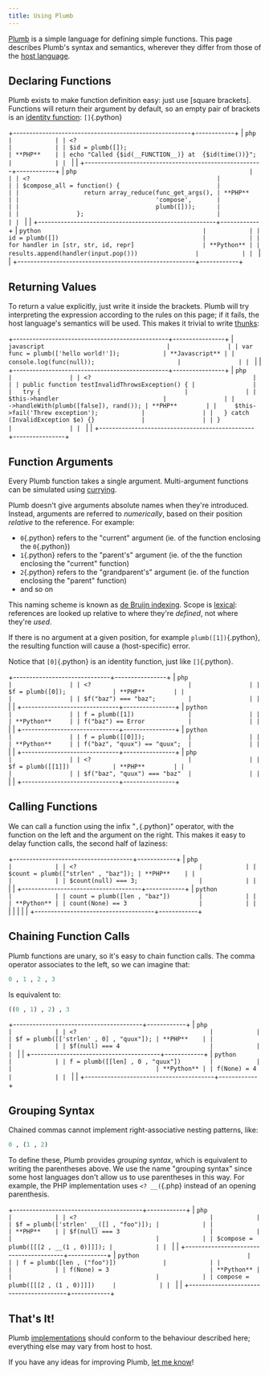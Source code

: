 ```yaml
---
title: Using Plumb
---
```

[Plumb](index.html) is a simple language for defining simple functions. This page describes Plumb's syntax and semantics, wherever they differ from those of the [host language](implementations.html).

## Declaring Functions ##

Plumb exists to make function definition easy: just use [square brackets]. Functions will return their argument by default, so an empty pair of brackets is an [identity function](http://en.wikipedia.org/wiki/Identity_function): `[]`{.python}

+-------------------------------------------------------+------------+
| ```php                                                |            |
| <?                                                    |            |
| $id = plumb([]);                                      | **PHP**    |
| echo "Called {$id(__FUNCTION__)} at  {$id(time())}";  |            |
| ```                                                   |            |
+-------------------------------------------------------+------------+
| ```php                                                |            |
| <?                                                    |            |
| $compose_all = function() {                           |            |
|                  return array_reduce(func_get_args(), | **PHP**    |
|                                      'compose',       |            |
|                                      plumb([]));      |            |
|                };                                     |            |
| ```                                                   |            |
+-------------------------------------------------------+------------+
| ```python                                             |            |
| id = plumb([])                                        |            |
| for handler in [str, str, id, repr]                   | **Python** |
|   results.append(handler(input.pop()))                |            |
| ```                                                   |            |
+-------------------------------------------------------+------------+

## Returning Values ##

To return a value explicitly, just write it inside the brackets. Plumb will try interpreting the expression according to the rules on this page; if it fails, the host language's semantics will be used. This makes it trivial to write [thunks](http://en.wikipedia.org/wiki/Thunk#Functional_programming):

+------------------------------------------------+----------------+
| ```javascript                                  |                |
| var func = plumb(['hello world!']);            | **Javascript** |
| console.log(func(null));                       |                |
| ```                                            |                |
+------------------------------------------------+----------------+
| ```php                                         |                |
| <?                                             |                |
| public function testInvalidThrowsException() { |                |
|   try {                                        |                |
|     $this->handler                             |                |
|          ->handleWith(plumb([false]), rand()); | **PHP**        |
|     $this->fail('Threw exception');            |                |
|   } catch (InvalidException $e) {}             |                |
| }                                              |                |
| ```                                            |                |
+------------------------------------------------+----------------+

## Function Arguments ##

Every Plumb function takes a single argument. Multi-argument functions can be simulated using [currying](http://en.wikipedia.org/wiki/Currying).

Plumb doesn't give arguments absolute names when they're introduced. Instead, arguments are referred to *numerically*, based on their position *relative* to the reference. For example:

 - `0`{.python} refers to the "current" argument (ie. of the function enclosing the `0`{.python})
 - `1`{.python} refers to the "parent's" argument (ie. of the the function enclosing the "current" function)
 - `2`{.python} refers to the "grandparent's" argument (ie. of the function enclosing the "parent" function)
 - and so on

This naming scheme is known as [de Bruijn indexing](http://en.wikipedia.org/wiki/De_Bruijn_index). Scope is [lexical](http://en.wikipedia.org/wiki/Lexical_scope#Lexical_scoping): references are looked up relative to where they're *defined*, not where they're *used*.

If there is no argument at a given position, for example `plumb([1])`{.python}, the resulting function will cause a (host-specific) error.

Notice that `[0]`{.python} is an identity function, just like `[]`{.python}.

+------------------------------+----------------+
| ```php                       |                |
| <?                           |                |
| $f = plumb([0]);             | **PHP**        |
|                              |                |
| $f("baz") === "baz";         |                |
| ```                          |                |
+------------------------------+----------------+
| ```python                    |                |
| f = plumb([1])               |                |
|                              | **Python**     |
| f("baz") == Error            |                |
| ```                          |                |
+------------------------------+----------------+
| ```python                    |                |
| f = plumb([[0]]);            |                |
|                              | **Python**     |
| f("baz", "quux") == "quux";  |                |
| ```                          |                |
+------------------------------+----------------+
| ```php                       |                |
| <?                           |                |
| $f = plumb([[1]])            | **PHP**        |
|                              |                |
| $f("baz", "quux") === "baz"  |                |
| ```                          |                |
+------------------------------+----------------+

## Calling Functions ##

We can call a function using the infix "`,`{.python}" operator, with the function on the left and the argument on the right. This makes it easy to delay function calls, the second half of laziness:

+-------------------------------------+------------+
| ```php                              |            |
| <?                                  |            |
| $count = plumb(["strlen" , "baz"]); | **PHP**    |
|                                     |            |
| $count(null) === 3;                 |            |
| ```                                 |            |
+-------------------------------------+------------+
| ```python                           |            |
| count = plumb([len , "baz"])        |            |
|                                     | **Python** |
| count(None) == 3                    |            |
| ```                                 |            |
|                                     |            |
+-------------------------------------+------------+

## Chaining Function Calls ##

Plumb functions are unary, so it's easy to chain function calls. The comma operator associates to the left, so we can imagine that:

```python
0 , 1 , 2 , 3
```

Is equivalent to:

```python
((0 , 1) , 2) , 3
```

+----------------------------------------+------------+
| ```php                                 |            |
| <?                                     |            |
| $f = plumb([['strlen' , 0] , "quux"]); | **PHP**    |
|                                        |            |
| $f(null) === 4                         |            |
| ```                                    |            |
+----------------------------------------+------------+
| ```python                              |            |
| f = plumb([[len] , 0 , "quux"])        |            |
|                                        | **Python** |
| f(None) = 4                            |            |
| ```                                    |            |
+----------------------------------------+------------+

## Grouping Syntax ##

Chained commas cannot implement right-associative nesting patterns, like:

```python
0 , (1 , 2)
```

To define these, Plumb provides *grouping syntax*, which is equivalent to writing the parentheses above. We use the name "grouping syntax" since some host languages don't allow us to use parentheses in this way. For example, the PHP implementation uses `<? __(`{.php} instead of an opening parenthesis.

+----------------------------------------+------------+
| ```php                                 |            |
| <?                                     |            |
| $f = plumb(['strlen' __([] , "foo")]); |            |
|                                        | **PHP**    |
| $f(null) === 3                         |            |
|                                        |            |
| $compose = plumb([[[2 , __(1 , 0)]]]); |            |
| ```                                    |            |
+----------------------------------------+------------+
| ```python                              |            |
| f = plumb([len , ("foo")])             |            |
|                                        |            |
| f(None) = 3                            | **Python** |
|                                        |            |
| compose = plumb([[[2 , (1 , 0)]]])     |            |
| ```                                    |            |
+----------------------------------------+------------+

## That's It! ##

Plumb [implementations](implementations.html) should conform to the behaviour described here; everything else may vary from host to host.

If you have any ideas for improving Plumb, [let me know](/contact.html)!
